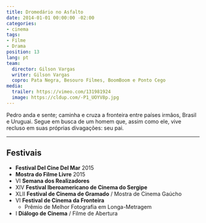 ```yaml
---
title: Dromedário no Asfalto
date: 2014-01-01 00:00:00 -02:00
categories:
- cinema
tags:
- Filme
- Drama
position: 13
lang: pt
team:
  director: Gilson Vargas
  writer: Gilson Vargas
  copro: Pata Negra, Besouro Filmes, BoomBoom e Ponto Cego
media:
  trailer: https://vimeo.com/131981924
  image: https://cldup.com/-P1_UOYV8p.jpg
---
```


Pedro anda e sente; caminha e cruza a fronteira entre países irmãos, Brasil e Uruguai. Segue em busca de um homem que, assim como ele, vive recluso em suas próprias divagações: seu pai.

---

## Festivais
* **Festival Del Cine Del Mar** 2015
* **Mostra do Filme Livre** 2015
* VI **Semana dos Realizadores**
* XIV **Festival Iberoamericano de Cinema do Sergipe**
* XLII **Festival de Cinema de Gramado** / Mostra de Cinema Gaúcho
* VI **Festival de Cinema da Fronteira**
  * Prêmio de Melhor Fotografia em Longa-Metragem
* I **Diálogo de Cinema** / Filme de Abertura
